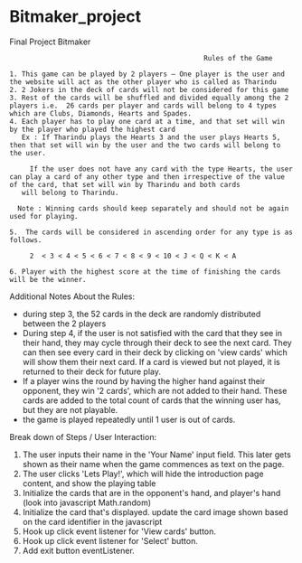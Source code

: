 # Bitmaker_project
Final Project Bitmaker

                                                    Rules of the Game 

    1. This game can be played by 2 players – One player is the user and the website will act as the other player who is called as Tharindu
    2. 2 Jokers in the deck of cards will not be considered for this game
    3. Rest of the cards will be shuffled and divided equally among the 2 players i.e.  26 cards per player and cards will belong to 4 types which are Clubs, Diamonds, Hearts and Spades.
    4. Each player has to play one card at a time, and that set will win by the player who played the highest card
       Ex : If Tharindu plays the Hearts 3 and the user plays Hearts 5, then that set will win by the user and the two cards will belong to the user.

	     If the user does not have any card with the type Hearts, the user can play a card of any other type and then irrespective of the value of the card, that set will win by Tharindu and both cards 
       will belong to Tharindu.
	
	  Note : Winning cards should keep separately and should not be again used for playing. 

    5.  The cards will be considered in ascending order for any type is as follows.

	     2  < 3 < 4 < 5 < 6 < 7 < 8 < 9 < 10 < J < Q < K < A

    6. Player with the highest score at the time of finishing the cards will be the winner. 


Additional Notes About the Rules:
   - during step 3, the 52 cards in the deck are randomly distributed between the 2 players
   - During step 4, if the user is not satisfied with the card that they see in their hand, they may cycle through their deck to see the next card.  They can then see every card in their deck by clicking on 'view cards' which will show them their next card.  If a card is viewed but not played, it is returned to their deck for future play.
   - If a player wins the round by having the higher hand against their opponent, they win '2 cards', which are not added to their hand.  These cards are added to the total count of cards that the winning user has, but they are not playable.
   - the game is played repeatedly until 1 user is out of cards.


   Break down of Steps / User Interaction:
   1. The user inputs their name in the 'Your Name' input field.  This later gets shown as their name when the game commences as text on the page.
   2. The user clicks 'Lets Play!', which will hide the introduction page content, and show the playing table
   3. Initialize the cards that are in the opponent's hand, and player's hand (look into javascript Math.random)
   4. Initialize the card that's displayed.  update the card image shown based on the card identifier in the javascript
   5. Hook up click event listener for 'View cards' button. 
   6. Hook up click event listener for 'Select' button.
   7. Add exit button eventListener.

